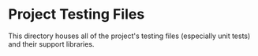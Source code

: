 Project Testing Files
=====================

This directory houses all of the project's testing files (especially
unit tests) and their support libraries.
